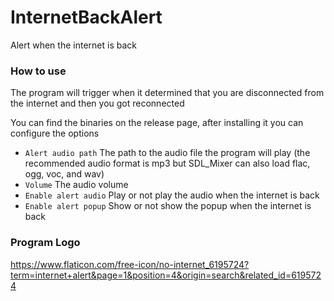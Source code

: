 # InternetBackAlert
Alert when the internet is back

### How to use

The program will trigger when it determined that you are disconnected from the internet and then you got reconnected

You can find the binaries on the release page, after installing it you can configure the options 
- `Alert audio path` The path to the audio file the program will play (the recommended audio format is mp3 but SDL_Mixer can also load flac, ogg, voc, and wav)
- `Volume` The audio volume
- `Enable alert audio` Play or not play the audio when the internet is back
- `Enable alert popup` Show or not show the popup when the internet is back

### Program Logo
https://www.flaticon.com/free-icon/no-internet_6195724?term=internet+alert&page=1&position=4&origin=search&related_id=6195724